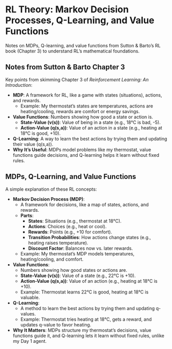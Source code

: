 # RL Theory: Markov Decision Processes, Q-Learning, and Value Functions
Notes on MDPs, Q-learning, and value functions from Sutton & Barto’s RL book (Chapter 3) to understand RL’s mathematical foundations.

## Notes from Sutton & Barto Chapter 3
Key points from skimming Chapter 3 of *Reinforcement Learning: An Introduction*:

- **MDP**: A framework for RL, like a game with states (situations), actions, and rewards.
  - Example: My thermostat’s states are temperatures, actions are heating/cooling, rewards are comfort or energy savings.
- **Value Functions**: Numbers showing how good a state or action is.
  - **State-Value (v(s))**: Value of being in a state (e.g., 18°C is bad, -5).
  - **Action-Value (q(s,a))**: Value of an action in a state (e.g., heating at 18°C is good, +10).
- **Q-Learning**: A way to learn the best actions by trying them and updating their value (q(s,a)).
- **Why It’s Useful**: MDPs model problems like my thermostat, value functions guide decisions, and Q-learning helps it learn without fixed rules.

## MDPs, Q-Learning, and Value Functions
A simple explanation of these RL concepts:

- **Markov Decision Process (MDP)**:
  - A framework for decisions, like a map of states, actions, and rewards.
  - **Parts**:
    - **States**: Situations (e.g., thermostat at 18°C).
    - **Actions**: Choices (e.g., heat or cool).
    - **Rewards**: Points (e.g., +10 for comfort).
    - **Transition Probabilities**: How actions change states (e.g., heating raises temperature).
    - **Discount Factor**: Balances now vs. later rewards.
  - Example: My thermostat’s MDP models temperatures, heating/cooling, and comfort.
- **Value Functions**:
  - Numbers showing how good states or actions are.
  - **State-Value (v(s))**: Value of a state (e.g., 22°C is +10).
  - **Action-Value (q(s,a))**: Value of an action (e.g., heating at 18°C is +10).
  - Example: Thermostat learns 22°C is good, heating at 18°C is valuable.
- **Q-Learning**:
  - A method to learn the best actions by trying them and updating q-values.
  - Example: Thermostat tries heating at 18°C, gets a reward, and updates q-value to favor heating.
- **Why It Matters**: MDPs structure my thermostat’s decisions, value functions guide it, and Q-learning lets it learn without fixed rules, unlike my Day 1 agent.